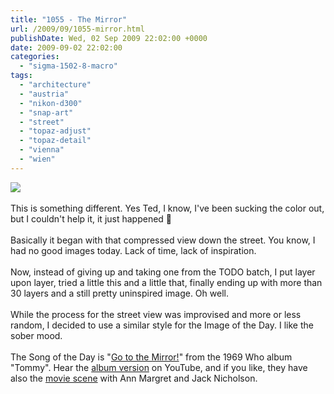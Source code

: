 ```yaml
---
title: "1055 - The Mirror"
url: /2009/09/1055-mirror.html
publishDate: Wed, 02 Sep 2009 22:02:00 +0000
date: 2009-09-02 22:02:00
categories: 
  - "sigma-1502-8-macro"
tags: 
  - "architecture"
  - "austria"
  - "nikon-d300"
  - "snap-art"
  - "street"
  - "topaz-adjust"
  - "topaz-detail"
  - "vienna"
  - "wien"
---
```

<a href="https://d25zfm9zpd7gm5.cloudfront.net/1200x1200/2009/20090902_180938_ps.jpg" target="_blank"><img src="https://d25zfm9zpd7gm5.cloudfront.net/0600x0600/2009/20090902_180938_ps.jpg"/></a><br/><br/>This is something different. Yes Ted, I know, I've been sucking the color out, but I couldn't help it, it just happened 🙂<br/><br/><a href="https://d25zfm9zpd7gm5.cloudfront.net/1200x1200/2009/20090902_181846_ps.jpg" target="_blank"><img alt="" border="0" src="https://d25zfm9zpd7gm5.cloudfront.net/0150x0150/2009/20090902_181846_ps.jpg" style="margin: 10pt 10px 10px 0pt; float: right;"/></a> Basically it began with that compressed view down the street. You know, I had no good images today. Lack of time, lack of inspiration.<br/><br/>Now, instead of giving up and taking one from the TODO batch, I put layer upon layer, tried a little this and a little that, finally ending up with more than 30 layers and a still pretty uninspired image. Oh well.<br/><br/> While the process for the street view was improvised and more or less random, I decided to use a similar style for the Image of the Day. I like the sober mood.<br/><br/>The Song of the Day is "<a href="http://www.stlyrics.com/songs/t/thewho4144/gotothemirror274312.html" target="_blank">Go to the Mirror!</a>" from the 1969 Who album "Tommy". Hear the <a href="http://www.youtube.com/watch?v=wPzY30v9mtg" target="_blank">album version</a> on YouTube, and if you like, they have also the <a href="http://www.youtube.com/watch?v=THbvc3lx2pk" target="_blank">movie scene</a> with Ann Margret and Jack Nicholson.
